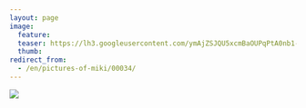 ```yaml
---
layout: page
image:
  feature:
  teaser: https://lh3.googleusercontent.com/ymAjZSJQU5xcmBaOUPqPtA0nb1-R_a3KZ5lPeFW9Xes=w245
  thumb:
redirect_from:
  - /en/pictures-of-miki/00034/
---
```


![](https://b2.minimuutti.com/mikin-kuvat/3/DSC13827-800px.jpg)
